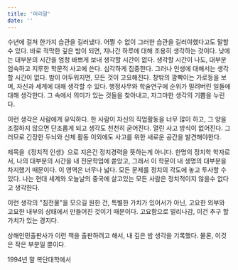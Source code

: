 ```yaml
---
title: '머리말'
date: ''
---
```

수년에 걸쳐 한가지 습관을 길러냈다. 어쩔 수 없이 그러한 습관을 길러야했다고도 말할수 있다. 바로 적막한 깊은 밤이 되면, 지나간 하루에 대해 조용히 생각하는 것이다. 낮에는 대부분의 시간을 엄청 바쁘게 보내 생각할 시간이 없다. 생각할 시간이 나도, 대부분 엄숙하고 지루한 학문적 사고에 쓴다. 심각하게 집중한다. 그러나 인생에 대해서는 생각할 시간이 없다. 밤이 어두워지면, 모든 것이 고요해진다. 창밖의 깜빡이는 가로등을 보며, 자신과 세계에 대해 생각할 수 있다. 행정사무와 학술연구에 순위가 밀려버린 일들에 대해 생각한다. 그 속에서 의미가 있는 것들을 찾아내고, 자그마한 생각의 기쁨을 누린다. 

이런 생각은 사람에게 유익하다. 한 사람이 자신의 직업활동을 너무 많이 하고, 그 양을 조절하지 않으면 단조롭게 되고 생각도 천천히 굳어진다. 열린 사고 방식이 없어진다. 그러므로 긴장한 두뇌와 신체 활동 이외에도 사고를 위한 새로운 공간을 발견해야한다. 

제목을《정치적 인생》으로 지은건 정치경력을 뜻하는게 아니다. 한명의 정치학 학자로서, 나의 대부분의 시간을 내 전문학업에 쏟았고, 그래서 이 학문이 내 생명의 대부분을 차지했기 때문이다. 이 영역은 너무나 넓다. 모든 문제를 정치의 각도에 놓고 투사할 수 있다. 나는 현대 세계와 오늘날의 중국에 살고있는 모든 사람은 정치적이지 않을수 없다고 생각한다.

이런 생각의 "침전물"을 모으길 원한 건, 특별한 가치가 있어서가 아닌, 고요한 외부와 고요한 내부의 상태에서 만들어진 것이기 때문이다. 고요함으로 멀리나감, 이건 추구 할 가치가 있는 경지다.

상해인민출판사가 이런 책을 출판하려고 해서, 내 깊은 밤 생각을 기록했다. 물론, 이것은 작은 부분일 뿐이다.

1994년 말 복단대학에서